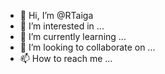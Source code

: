 - 👋 Hi, I’m @RTaiga
- 👀 I’m interested in ...
- 🌱 I’m currently learning ...
- 💞️ I’m looking to collaborate on ...
- 📫 How to reach me ...

<!---
RTaiga/RTaiga is a ✨ special ✨ repository because its `README.md` (this file) appears on your GitHub profile.
You can click the Preview link to take a look at your changes.
--->
